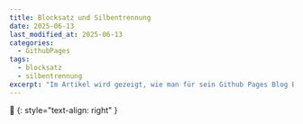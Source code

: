 ```yaml
---
title: Blocksatz und Silbentrennung
date: 2025-06-13
last_modified_at: 2025-06-13
categories:
  - GithubPages
tags:
  - blocksatz
  - silbentrennung
excerpt: "Im Artikel wird gezeigt, wie man für sein Github Pages Blog Blocksatz und Silbentrennung aktivieren kann"
---
```






🔲
{: style="text-align: right" }